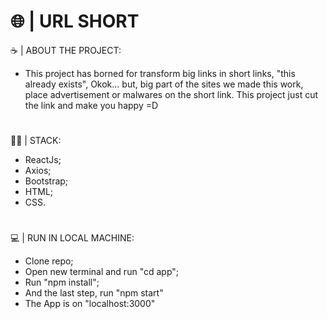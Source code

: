 # 🌐 | URL SHORT

☕ | ABOUT THE PROJECT:

- This project has borned for transform big links in short links, "this already exists", Okok... but, big part of the sites we made this work, place advertisement or malwares on the short link. This project just cut the link and make you happy =D

#

👨‍💻 | STACK:

- ReactJs;
- Axios;
- Bootstrap;
- HTML;
- CSS.

#

💻 | RUN IN LOCAL MACHINE:

- Clone repo;
- Open new terminal and run "cd app";
- Run "npm install";
- And the last step, run "npm start"
- The App is on "localhost:3000"
